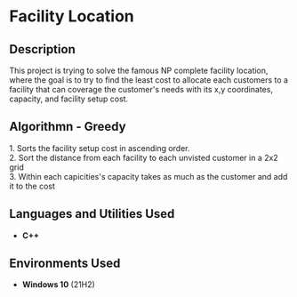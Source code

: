 <h1>Facility Location</h1>

<h2>Description</h2>
This project is trying to solve the famous NP complete facility location, where the goal is to try to find the least cost to allocate each customers to a facility that can coverage the customer's needs with its x,y coordinates, capacity, and facility setup cost.
<br />
<h2> Algorithmn - Greedy </h2>
1. Sorts the facility setup cost in ascending order.
<br/>
2. Sort the distance from each facility to each unvisted customer in a 2x2 grid
<br/>
3. Within each capicities's capacity takes as much as the customer and add it to the cost
<br/>


<h2>Languages and Utilities Used</h2>

- <b>C++</b> 

<h2>Environments Used </h2>

- <b>Windows 10</b> (21H2)


